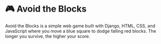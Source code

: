 # 🎮 Avoid the Blocks

Avoid the Blocks is a simple web game built with Django, HTML, CSS, and JavaScript where you move a blue square to dodge falling red blocks. The longer you survive, the higher your score.
